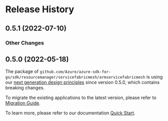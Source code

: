 # Release History

## 0.5.1 (2022-07-10)
### Other Changes


## 0.5.0 (2022-05-18)

The package of `github.com/Azure/azure-sdk-for-go/sdk/resourcemanager/servicefabricmesh/armservicefabricmesh` is using our [next generation design principles](https://azure.github.io/azure-sdk/general_introduction.html) since version 0.5.0, which contains breaking changes.

To migrate the existing applications to the latest version, please refer to [Migration Guide](https://aka.ms/azsdk/go/mgmt/migration).

To learn more, please refer to our documentation [Quick Start](https://aka.ms/azsdk/go/mgmt).